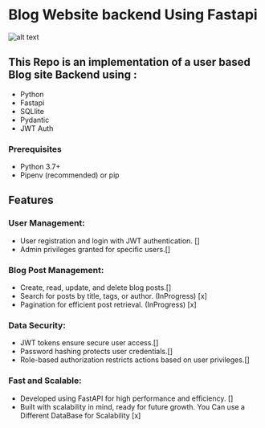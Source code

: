 # Blog Website backend Using Fastapi
![alt text]([https://github.com/[username]/[reponame]/blob/[branch]/image.jpg?raw=true](https://github.com/Nasjr/FastApi_BlogSite/blob/main/assets/Swagger_operations.PNG))



## This Repo is an implementation of a user based Blog site Backend using :
- Python
- Fastapi
- SQLlite
- Pydantic
- JWT Auth

### Prerequisites
- Python 3.7+
- Pipenv (recommended) or pip

## Features

### User Management:
- User registration and login with JWT authentication. []
- Admin privileges granted for specific users.[]
### Blog Post Management:
- Create, read, update, and delete blog posts.[]
- Search for posts by title, tags, or author. (InProgress) [x]
- Pagination for efficient post retrieval. (InProgress) [x]
### Data Security:
- JWT tokens ensure secure user access.[]
- Password hashing protects user credentials.[]
- Role-based authorization restricts actions based on user privileges.[]
### Fast and Scalable:
- Developed using FastAPI for high performance and efficiency. []
- Built with scalability in mind, ready for future growth. You Can use a Different DataBase for Scalability [x]
